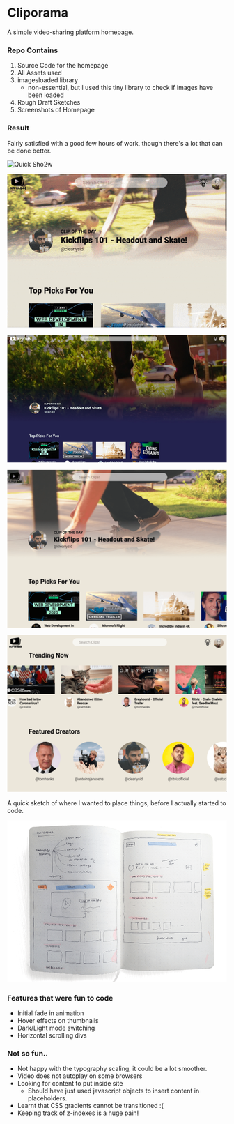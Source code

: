 # Cliporama
A simple video-sharing platform homepage.

### Repo Contains
1. Source Code for the homepage
2. All Assets used
3. imagesloaded library
    - non-essential, but I used this tiny library to check if images have been loaded
4. Rough Draft Sketches
5. Screenshots of Homepage

### Result
Fairly satisfied with a good few hours of work, though there's a lot that can be done better.

![Quick Sho2w](submission/mobile.gif)

![Quick Show](submission/final.gif)

![Desktop Homepage](submission/dark-home.jpg)

![Lovely Lightmode](submission/light-mode.png)

![Horizontal Scrolling](submission/horizontal-scrolling.png)

A quick sketch of where I wanted to place things, before I actually started to code.

![Wireframe](submission/wireframe.png)


### Features that were fun to code
* Initial fade in animation
* Hover effects on thumbnails
* Dark/Light mode switching
* Horizontal scrolling divs

### Not so fun..
* Not happy with the typography scaling, it could be a lot smoother.
* Video does not autoplay on some browsers
* Looking for content to put inside site
  * Should have just used javascript objects to insert content in placeholders.
* Learnt that CSS gradients cannot be transitioned :(
* Keeping track of z-indexes is a huge pain!


